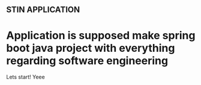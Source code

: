 ## STIN APPLICATION
# Application is supposed make spring boot java project with everything regarding software engineering
Lets start!
Yeee
